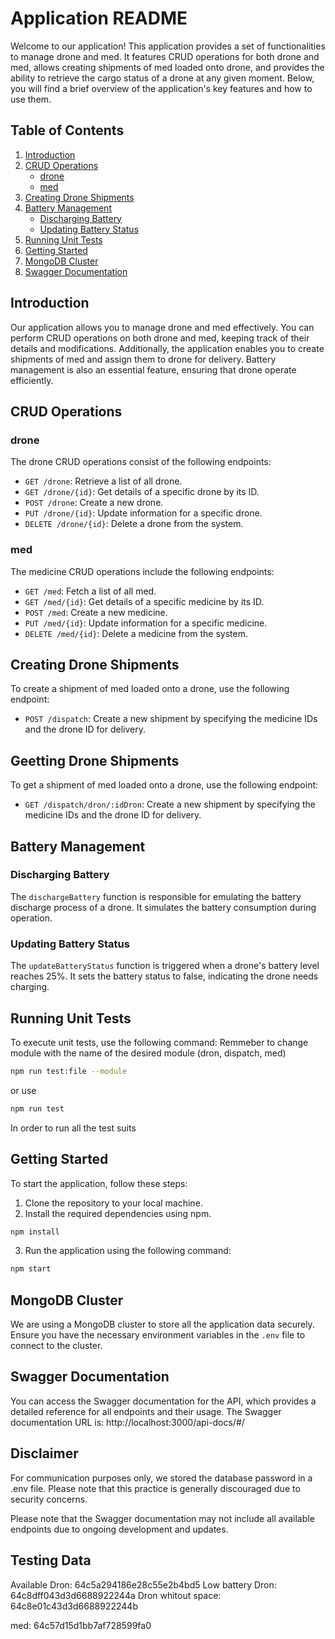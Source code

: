 # Application README

Welcome to our application! This application provides a set of functionalities to manage drone and med. It features CRUD operations for both drone and med, allows creating shipments of med loaded onto drone, and provides the ability to retrieve the cargo status of a drone at any given moment. Below, you will find a brief overview of the application's key features and how to use them.

## Table of Contents

1. [Introduction](#introduction)
2. [CRUD Operations](#crud-operations)
   - [drone](#drone)
   - [med](#med)
3. [Creating Drone Shipments](#creating-drone-shipments)
4. [Battery Management](#battery-management)
   - [Discharging Battery](#discharging-battery)
   - [Updating Battery Status](#updating-battery-status)
5. [Running Unit Tests](#running-unit-tests)
6. [Getting Started](#getting-started)
7. [MongoDB Cluster](#mongodb-cluster)
8. [Swagger Documentation](#swagger-documentation)

## Introduction

Our application allows you to manage drone and med effectively. You can perform CRUD operations on both drone and med, keeping track of their details and modifications. Additionally, the application enables you to create shipments of med and assign them to drone for delivery. Battery management is also an essential feature, ensuring that drone operate efficiently.

## CRUD Operations

### drone

The drone CRUD operations consist of the following endpoints:

- `GET /drone`: Retrieve a list of all drone.
- `GET /drone/{id}`: Get details of a specific drone by its ID.
- `POST /drone`: Create a new drone.
- `PUT /drone/{id}`: Update information for a specific drone.
- `DELETE /drone/{id}`: Delete a drone from the system.

### med

The medicine CRUD operations include the following endpoints:

- `GET /med`: Fetch a list of all med.
- `GET /med/{id}`: Get details of a specific medicine by its ID.
- `POST /med`: Create a new medicine.
- `PUT /med/{id}`: Update information for a specific medicine.
- `DELETE /med/{id}`: Delete a medicine from the system.

## Creating Drone Shipments

To create a shipment of med loaded onto a drone, use the following endpoint:

- `POST /dispatch`: Create a new shipment by specifying the medicine IDs and the drone ID for delivery.

## Geetting Drone Shipments

To get a shipment of med loaded onto a drone, use the following endpoint:

- `GET /dispatch/dron/:idDron`: Create a new shipment by specifying the medicine IDs and the drone ID for delivery.

## Battery Management

### Discharging Battery

The `dischargeBattery` function is responsible for emulating the battery discharge process of a drone. It simulates the battery consumption during operation.

### Updating Battery Status

The `updateBatteryStatus` function is triggered when a drone's battery level reaches 25%. It sets the battery status to false, indicating the drone needs charging.

## Running Unit Tests

To execute unit tests, use the following command:
Remmeber to change module with the name of the desired module (dron, dispatch, med)

```bash
npm run test:file --module
```
or use

```bash
npm run test
```

In order to run all the test suits

## Getting Started

To start the application, follow these steps:

1. Clone the repository to your local machine.
2. Install the required dependencies using npm.

```bash
npm install
```

3. Run the application using the following command:

```bash
npm start
```

## MongoDB Cluster

We are using a MongoDB cluster to store all the application data securely. Ensure you have the necessary environment variables in the `.env` file to connect to the cluster.

## Swagger Documentation

You can access the Swagger documentation for the API, which provides a detailed reference for all endpoints and their usage. The Swagger documentation URL is: http://localhost:3000/api-docs/#/

## Disclaimer

For communication purposes only, we stored the database password in a .env file. Please note that this practice is generally discouraged due to security concerns.

Please note that the Swagger documentation may not include all available endpoints due to ongoing development and updates. 

## Testing Data

Available Dron: 64c5a294186e28c55e2b4bd5
Low battery Dron: 64c8dff043d3d6688922244a
Dron whitout space: 64c8e01c43d3d6688922244b

med: 64c57d15d1bb7af728599fa0
